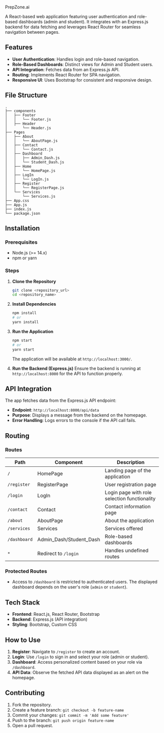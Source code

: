 PrepZone.ai

A React-based web application featuring user authentication and role-based dashboards (admin and student). It integrates with an Express.js backend for data fetching and leverages React Router for seamless navigation between pages.

## Features

- **User Authentication**: Handles login and role-based navigation.
- **Role-Based Dashboards**: Distinct views for Admin and Student users.
- **API Integration**: Fetches data from an Express.js API.
- **Routing**: Implements React Router for SPA navigation.
- **Responsive UI**: Uses Bootstrap for consistent and responsive design.

## File Structure

```
.
├── components
│   ├── Footer
│   │   └── Footer.js
│   ├── Header
│       └── Header.js
├── Pages
│   ├── About
│   │   └── AboutPage.js
│   ├── Contact
│   │   └── Contact.js
│   ├── Dashboard
│   │   ├── Admin_Dash.js
│   │   └── Student_Dash.js
│   ├── Home
│   │   └── HomePage.js
│   ├── LogIn
│   │   └── LogIn.js
│   ├── Register
│   │   └── RegisterPage.js
│   └── Services
│       └── Services.js
├── App.css
├── App.js
├── index.js
└── package.json
```

## Installation

### Prerequisites

- Node.js (>= 14.x)
- npm or yarn

### Steps

1. **Clone the Repository**
   ```bash
   git clone <repository_url>
   cd <repository_name>
   ```

2. **Install Dependencies**
   ```bash
   npm install
   # or
   yarn install
   ```

3. **Run the Application**
   ```bash
   npm start
   # or
   yarn start
   ```

   The application will be available at `http://localhost:3000/`.

4. **Run the Backend (Express.js)**
   Ensure the backend is running at `http://localhost:8000` for the API to function properly.

## API Integration

The app fetches data from the Express.js API endpoint:

- **Endpoint**: `http://localhost:8000/api/data`
- **Purpose**: Displays a message from the backend on the homepage.
- **Error Handling**: Logs errors to the console if the API call fails.

## Routing

### Routes

| Path           | Component          | Description                                   |
|----------------|--------------------|-----------------------------------------------|
| `/`            | HomePage           | Landing page of the application              |
| `/register`    | RegisterPage       | User registration page                       |
| `/login`       | LogIn              | Login page with role selection functionality |
| `/contact`     | Contact            | Contact information page                     |
| `/about`       | AboutPage          | About the application                        |
| `/services`    | Services           | Services offered                             |
| `/dashboard`   | Admin_Dash/Student_Dash | Role-based dashboards                     |
| `*`            | Redirect to `/login` | Handles undefined routes                    |

### Protected Routes
- Access to `/dashboard` is restricted to authenticated users. The displayed dashboard depends on the user's role (`admin` or `student`).

## Tech Stack

- **Frontend**: React.js, React Router, Bootstrap
- **Backend**: Express.js (API integration)
- **Styling**: Bootstrap, Custom CSS

## How to Use

1. **Register**: Navigate to `/register` to create an account.
2. **Login**: Use `/login` to sign in and select your role (admin or student).
3. **Dashboard**: Access personalized content based on your role via `/dashboard`.
4. **API Data**: Observe the fetched API data displayed as an alert on the homepage.

## Contributing

1. Fork the repository.
2. Create a feature branch: `git checkout -b feature-name`
3. Commit your changes: `git commit -m 'Add some feature'`
4. Push to the branch: `git push origin feature-name`
5. Open a pull request.

